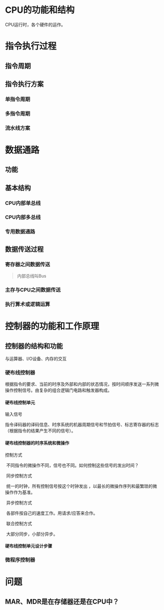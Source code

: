 # CPU的功能和结构

CPU运行时，各个硬件的运作。

# 指令执行过程

## 指令周期

## 指令执行方案

### 单指令周期

### 多指令周期

### 流水线方案

# 数据通路

## 功能

## 基本结构

### CPU内部单总线

### CPU内部多总线

### 专用数据通路

## 数据传送过程

### 寄存器之间数据传送

>内部总线叫Bus

### 主存与CPU之间数据传送

### 执行算术或逻辑运算

# 控制器的功能和工作原理

## 控制器的结构和功能

与运算器、I/O设备、内存的交互

### 硬布线控制器

根据指令的要求、当前的时序及外部和内部的状态情况，按时间顺序发送一系列微操作控制信号。由复杂的组合逻辑门电路和触发器构成。

#### 硬布线控制单元

输入信号

​	指令译码器的译码信息、时序系统的机器周期信号和节拍信号、标志寄存器的标志（根据指令的结果产生不同的信号）。

#### 硬布线控制器的时序系统和微操作

控制方式

​	不同指令的微操作不同，信号也不同。如何控制这些信号的发出时间？

​	同步控制方式

​		统一的时钟，所有控制信号按这个时钟发出 ，以最长的微操作序列和最繁琐的微操作作为基准。

​	异步控制方式

​		各部件按自己的速度工作。用请求/应答来合作。

​	联合控制方式

​		大部分同步，小部分异步。

#### 硬布线控制单元设计步骤



### 微程序控制器





# 问题

## MAR、MDR是在存储器还是在CPU中？

 